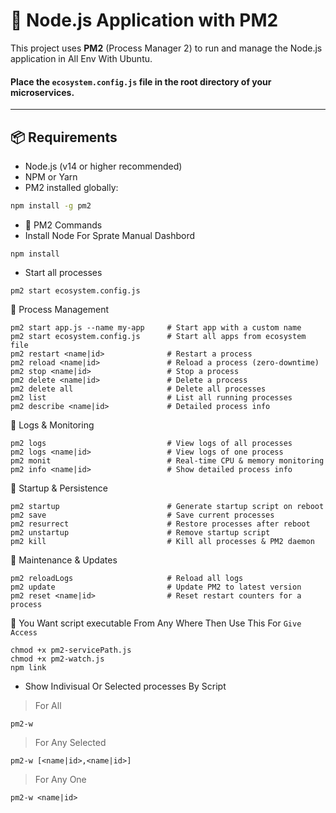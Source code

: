 # 🚀 Node.js Application with PM2

This project uses **PM2** (Process Manager 2) to run and manage the Node.js application in All Env With Ubuntu.

#### Place the `ecosystem.config.js` file in the root directory of your microservices.

---

## 📦 Requirements

- Node.js (v14 or higher recommended)
- NPM or Yarn
- PM2 installed globally:

```bash
npm install -g pm2
```

- 🚀 PM2 Commands
- Install Node For Sprate Manual Dashbord
```
npm install
```
- Start all processes
```
pm2 start ecosystem.config.js
```

🔹 Process Management
```
pm2 start app.js --name my-app     # Start app with a custom name
pm2 start ecosystem.config.js      # Start all apps from ecosystem file
pm2 restart <name|id>              # Restart a process
pm2 reload <name|id>               # Reload a process (zero-downtime)
pm2 stop <name|id>                 # Stop a process
pm2 delete <name|id>               # Delete a process
pm2 delete all                     # Delete all processes
pm2 list                           # List all running processes
pm2 describe <name|id>             # Detailed process info
```

🔹 Logs & Monitoring
```
pm2 logs                           # View logs of all processes
pm2 logs <name|id>                 # View logs of one process
pm2 monit                          # Real-time CPU & memory monitoring
pm2 info <name|id>                 # Show detailed process info
```

🔹 Startup & Persistence
```
pm2 startup                        # Generate startup script on reboot
pm2 save                           # Save current processes
pm2 resurrect                      # Restore processes after reboot
pm2 unstartup                      # Remove startup script
pm2 kill                           # Kill all processes & PM2 daemon
```

🔹 Maintenance & Updates
```
pm2 reloadLogs                     # Reload all logs
pm2 update                         # Update PM2 to latest version
pm2 reset <name|id>                # Reset restart counters for a process
```


🔹 You Want script executable From Any Where Then Use This For
 `Give Access`
 
```
chmod +x pm2-servicePath.js
chmod +x pm2-watch.js
npm link
```

- Show Indivisual Or Selected processes By Script

> For All
```
pm2-w
```
> For Any Selected
```
pm2-w [<name|id>,<name|id>]
```
> For Any One
```
pm2-w <name|id>
```
